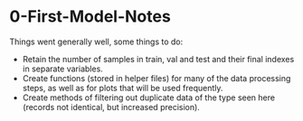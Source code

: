 # 0-First-Model-Notes

Things went generally well, some things to do:

- Retain the number of samples in train, val and test and their final indexes in separate variables.
- Create functions (stored in helper files) for many of the data processing steps, as well as for plots that will be used frequently.
- Create methods of filtering out duplicate data of the type seen here (records not identical, but increased precision).